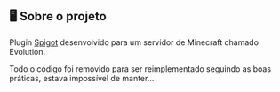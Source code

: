 ## :desktop_computer: Sobre o projeto
Plugin [Spigot](https://www.spigotmc.org/) desenvolvido para um servidor de Minecraft chamado Evolution.

Todo o código foi removido para ser reimplementado seguindo as boas práticas, estava impossível de manter...
